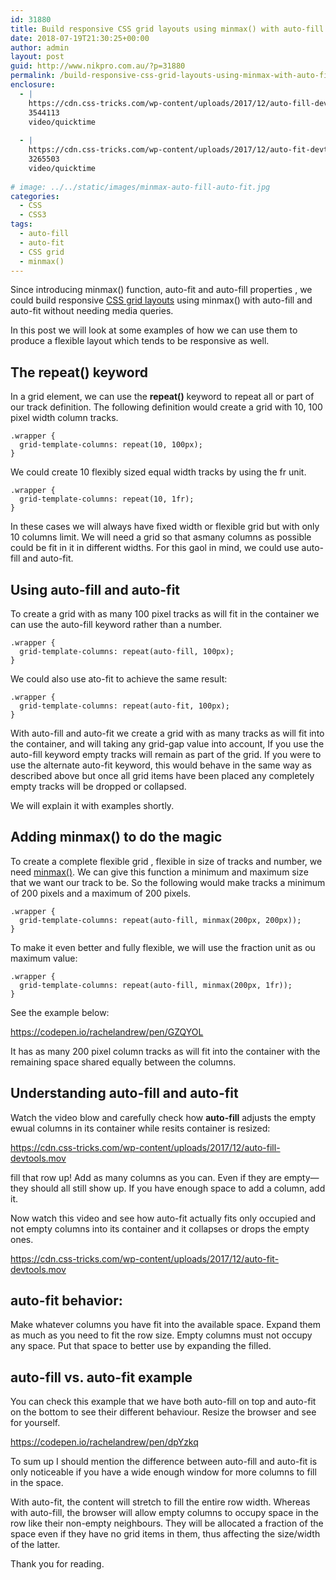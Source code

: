```yaml
---
id: 31880
title: Build responsive CSS grid layouts using minmax() with auto-fill and auto-fit
date: 2018-07-19T21:30:25+00:00
author: admin
layout: post
guid: http://www.nikpro.com.au/?p=31880
permalink: /build-responsive-css-grid-layouts-using-minmax-with-auto-fill-and-auto-fit/
enclosure:
  - |
    https://cdn.css-tricks.com/wp-content/uploads/2017/12/auto-fill-devtools.mov
    3544113
    video/quicktime
    
  - |
    https://cdn.css-tricks.com/wp-content/uploads/2017/12/auto-fit-devtools.mov
    3265503
    video/quicktime
    
# image: ../../static/images/minmax-auto-fill-auto-fit.jpg
categories:
  - CSS
  - CSS3
tags:
  - auto-fill
  - auto-fit
  - CSS grid
  - minmax()
---
```


Since introducing minmax() function, auto-fit and auto-fill properties , we could build responsive [CSS grid layouts](http://www.nikpro.com.au/css-grid-layout-review-with-examples-part-1/) using minmax() with auto-fill and auto-fit without needing media queries.

In this post we will look at some examples of how we can use them to produce a flexible layout which tends to be responsive as well.

## The repeat() keyword

In a grid element, we can use the **repeat()** keyword to repeat all or part of our track definition. The following definition would create a grid with 10, 100 pixel width column tracks.

```
.wrapper {
  grid-template-columns: repeat(10, 100px);
}
```

We could create 10 flexibly sized equal width tracks by using the fr unit.

```
.wrapper {
  grid-template-columns: repeat(10, 1fr);
}
```
In these cases we will always have fixed width or flexible grid but with only 10 columns limit. We will need a grid so that asmany columns as possible could be fit in it in different widths. For this gaol in mind, we could use auto-fill and auto-fit.

## Using auto-fill and auto-fit

To create a grid with as many 100 pixel tracks as will fit in the container we can use the auto-fill keyword rather than a number.

```
.wrapper {
  grid-template-columns: repeat(auto-fill, 100px);
}
```

We could also use ato-fit to achieve the same result:

```
.wrapper {
  grid-template-columns: repeat(auto-fit, 100px);
}
```

With auto-fill and auto-fit we create a grid with as many tracks as will fit into the container, and will taking any grid-gap value into account, If you use the auto-fill keyword empty tracks will remain as part of the grid. If you were to use the alternate auto-fit keyword, this would behave in the same way as described above but once all grid items have been placed any completely empty tracks will be dropped or collapsed. 

We will explain it with examples shortly.

## Adding minmax() to do the magic

To create a complete flexible grid , flexible in size of tracks and number, we need [minmax()](https://drafts.csswg.org/css-grid/#valdef-grid-template-columns-minmax). We can give this function a minimum and maximum size that we want our track to be. So the following would make tracks a minimum of 200 pixels and a maximum of 200 pixels.

```
.wrapper {
  grid-template-columns: repeat(auto-fill, minmax(200px, 200px));
}
```

To make it even better and fully flexible, we will use the fraction unit as ou maximum value:

```
.wrapper {
  grid-template-columns: repeat(auto-fill, minmax(200px, 1fr));
}
```

See the example below:

https://codepen.io/rachelandrew/pen/GZQYOL

It has as many 200 pixel column tracks as will fit into the container with the remaining space shared equally between the columns. 

## Understanding auto-fill and auto-fit

Watch the video blow and carefully check how **auto-fill** adjusts the empty ewual columns in its container while resits container is resized:


https://cdn.css-tricks.com/wp-content/uploads/2017/12/auto-fill-devtools.mov
 
fill that row up! Add as many columns as you can. Even if they are empty— they should all still show up. If you have enough space to add a column, add it. 

Now watch this video and see how auto-fit actually fits only occupied and not empty columns into its container and it collapses or drops the empty ones.
    
https://cdn.css-tricks.com/wp-content/uploads/2017/12/auto-fit-devtools.mov
          
## auto-fit behavior:

Make whatever columns you have fit into the available space. Expand them as much as you need to fit the row size. Empty columns must not occupy any space. Put that space to better use by expanding the filled.

## auto-fill vs. auto-fit example

You can check this example that we have both auto-fill on top and auto-fit on the bottom to see their different behaviour. Resize the browser and see for yourself.
      
https://codepen.io/rachelandrew/pen/dpYzkq

To sum up I should mention the difference between auto-fill and auto-fit is only noticeable if you have a wide enough window for more columns to fill in the space. 

With auto-fit, the content will stretch to fill the entire row width. Whereas with auto-fill, the browser will allow empty columns to occupy space in the row like their non-empty neighbours. They will be allocated a fraction of the space even if they have no grid items in them, thus affecting the size/width of the latter.

Thank you for reading.
